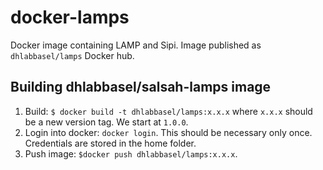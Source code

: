 # docker-lamps
Docker image containing LAMP and Sipi. Image published as `dhlabbasel/lamps` Docker hub.

## Building dhlabbasel/salsah-lamps image

1. Build: `$ docker build -t dhlabbasel/lamps:x.x.x` where `x.x.x` should be a new version tag. We start at `1.0.0`.
2. Login into docker: `docker login`. This should be necessary only once. Credentials are stored in the home folder.
3. Push image: `$docker push dhlabbasel/lamps:x.x.x`.
